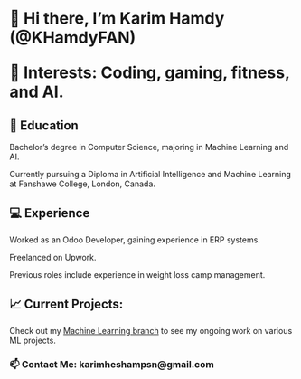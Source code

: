 <h1>👋 Hi there, I’m Karim Hamdy (@KHamdyFAN)


👀 Interests: Coding, gaming, fitness, and AI.</h1>


<h2>🌱 Education</h2>

Bachelor’s degree in Computer Science, majoring in Machine Learning and AI.

Currently pursuing a Diploma in Artificial Intelligence and Machine Learning at Fanshawe College, London, Canada.

<h2>💻 Experience</h2>

Worked as an Odoo Developer, gaining experience in ERP systems.

Freelanced on Upwork.

Previous roles include experience in weight loss camp management.

<h2>📈 Current Projects:</h2>

Check out my [Machine Learning branch](https://github.com/KHamdyFAN/KHamdyFAN/tree/ML) to see my ongoing work on various ML projects.

<h3>📫 Contact Me: karimheshampsn@gmail.com</h3>
